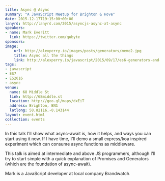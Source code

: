 ```yaml
---
title: Async @ Async
summary: "A JavaScript Meetup for Brighton & Hove"
date: 2015-12-17T19:15:00+00:00
lanyrd: http://lanyrd.com/2015/asyncjs-async-at-async
speakers:
- name: Mark Everitt
  link: https://twitter.com/qubyte
sponsors:
image:
    url: http://alexperry.io/images/posts/generators/meme2.jpg
    title: Async all the things
    link: http://alexperry.io/javascript/2015/09/17/es6-generators-and-asynchronous-javascript.html
tags:
- javascript
- ES7
- ES2016
- async
venue:
  name: 68 Middle St
  link: http://68middle.st
  location: http://goo.gl/maps/dxEiT
  address: Brighton, BN1
  latlong: 50.82116,-0.143144
layout: event.html
collection: events
---
```


In this talk I'll show what async-await is, how it helps, and ways you can start using it now. If I have time, I'll demo a small express/koa inspired experiment which can consume async functions as middleware.

This talk is aimed at intermediate and above JS programmers, although I'll try to start simple with a quick explanation of Promises and Generators (which are the foundation of async-await).

Mark is a JavaScript developer at local company Brandwatch.
